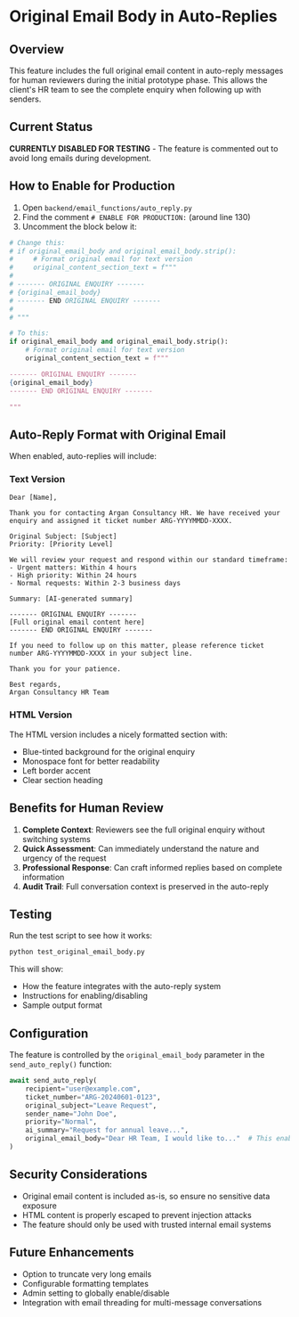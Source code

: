 # Original Email Body in Auto-Replies

## Overview

This feature includes the full original email content in auto-reply messages for human reviewers during the initial prototype phase. This allows the client's HR team to see the complete enquiry when following up with senders.

## Current Status

**CURRENTLY DISABLED FOR TESTING** - The feature is commented out to avoid long emails during development.

## How to Enable for Production

1. Open `backend/email_functions/auto_reply.py`
2. Find the comment `# ENABLE FOR PRODUCTION:` (around line 130)
3. Uncomment the block below it:

```python
# Change this:
# if original_email_body and original_email_body.strip():
#     # Format original email for text version
#     original_content_section_text = f"""
# 
# ------- ORIGINAL ENQUIRY -------
# {original_email_body}
# ------- END ORIGINAL ENQUIRY -------
# 
# """

# To this:
if original_email_body and original_email_body.strip():
    # Format original email for text version
    original_content_section_text = f"""

------- ORIGINAL ENQUIRY -------
{original_email_body}
------- END ORIGINAL ENQUIRY -------

"""
```

## Auto-Reply Format with Original Email

When enabled, auto-replies will include:

### Text Version
```
Dear [Name],

Thank you for contacting Argan Consultancy HR. We have received your enquiry and assigned it ticket number ARG-YYYYMMDD-XXXX.

Original Subject: [Subject]
Priority: [Priority Level]

We will review your request and respond within our standard timeframe:
- Urgent matters: Within 4 hours
- High priority: Within 24 hours  
- Normal requests: Within 2-3 business days

Summary: [AI-generated summary]

------- ORIGINAL ENQUIRY -------
[Full original email content here]
------- END ORIGINAL ENQUIRY -------

If you need to follow up on this matter, please reference ticket number ARG-YYYYMMDD-XXXX in your subject line.

Thank you for your patience.

Best regards,
Argan Consultancy HR Team
```

### HTML Version
The HTML version includes a nicely formatted section with:
- Blue-tinted background for the original enquiry
- Monospace font for better readability
- Left border accent
- Clear section heading

## Benefits for Human Review

1. **Complete Context**: Reviewers see the full original enquiry without switching systems
2. **Quick Assessment**: Can immediately understand the nature and urgency of the request
3. **Professional Response**: Can craft informed replies based on complete information
4. **Audit Trail**: Full conversation context is preserved in the auto-reply

## Testing

Run the test script to see how it works:

```bash
python test_original_email_body.py
```

This will show:
- How the feature integrates with the auto-reply system
- Instructions for enabling/disabling
- Sample output format

## Configuration

The feature is controlled by the `original_email_body` parameter in the `send_auto_reply()` function:

```python
await send_auto_reply(
    recipient="user@example.com",
    ticket_number="ARG-20240601-0123",
    original_subject="Leave Request",
    sender_name="John Doe",
    priority="Normal",
    ai_summary="Request for annual leave...",
    original_email_body="Dear HR Team, I would like to..."  # This enables the feature
)
```

## Security Considerations

- Original email content is included as-is, so ensure no sensitive data exposure
- HTML content is properly escaped to prevent injection attacks
- The feature should only be used with trusted internal email systems

## Future Enhancements

- Option to truncate very long emails
- Configurable formatting templates
- Admin setting to globally enable/disable
- Integration with email threading for multi-message conversations 